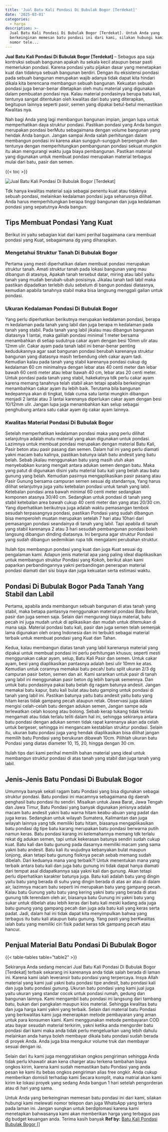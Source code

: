 ```yaml
---
title: 'Jual Batu Kali Pondasi Di Bubulak Bogor [Terdekat]'
date: '2025-03-01'
categories:
  - harga
description: >-
  Jual Batu Kali Pondasi Di Bubulak Bogor [Terdekat]. Untuk Anda yang
  berkeinginan memesan batu pondasi ini dari kami, silakan hubungi kami melewati
  nomor tele...
---
```


**Jual Batu Kali Pondasi Di Bubulak Bogor \[Terdekat\]** – Sebagus apa saja kontruksi sebuah bangunan apakah itu sekala kecil ataupun besar pasti memerlukan pondasi. Karena pondasi yaitu pijakan dasar yang menetapkan kuat dan tidaknya sebuah bangunan berdiri. Dengan itu eksistensi pondasi pada sebuah bangunan merupakan wajib adanya tidak dapat kita hindari dikala kita berencana membangun sebuah bangunan. Kekuatan sebuah pondasi juga benar-benar ditetapkan oleh mutu material yang digunakan dalam pembuatan pondasi nya. Kalau material pondasinya berupa batu kali, tentunya sangat ditentukan oleh kwalitas dari batu yang diterapkan, begitupun lainnya seperti pasir, semen yang dipakai betul-betul memastikan Kwalitas nya.

Nah bagi Anda yang lagi membangun bangunan impian, jangan lupa untuk memperhatikan daya struktur pondasi. Pastikan pondasi yang Anda bangun merupakan pondasi berMutu sebagaimana dengan volume bangunan yang hendak Anda bangun. Jangan sampai Anda salah perhitungan dalam membangun pondasi ini karena akan sungguh-sungguh berpengaruh dan tentunya dengan memperhitungkan pembangunan pondasi sekuat mungkin itu akan mengurangi waktu juga biaya pembangunan. Pastikan material yang digunakan untuk membuat pondasi merupakan material terbagus mulai dari batu, pasir dan semen.

{{< toc >}}

![Jual Batu Kali Pondasi Di Bubulak Bogor [Terdekat]](/images/jual-batu-kali-07.png)

Tdk hanya kwalitas material saja sebagai penentu kuat atau tidaknya sebuah pondasi, melainkan kedalaman pondasi juga seharusnya dilihat. Anda harus memperhitungkan berapa tinggi bangunan dan juga kedalaman pondasi yang sepatutnya Anda bangun.

## Tips Membuat Pondasi Yang Kuat

Berikut ini yaitu sebagian kiat dari kami perihal bagaimana cara membuat pondasi yang Kuat, sebagaimana dg yang diharapkan.

### Mengetahui Struktur Tanah Di Bubulak Bogor

Pertama yang mesti diperhatikan dalam membuat pondasi merupakan struktur tanah. Amati struktur tanah pada lokasi bangunan yang mau dibangun di atasnya, Apakah tanah tersebut datar, miring atau labil yaitu tanah yang mudah berubah-ubah posisinya. Jikalau tanah tadi labil maka pastikan dipadatkan terlebih dulu sebelum di bangun pondasi diatasnya, kemudian apabila tanahnya stabil maka bisa langsung menggali galian untuk pondasi.

### Ukuran Kedalaman Pondasi Di Bubulak Bogor

Yang perlu diperhatikan berikutnya merupakan kedalaman pondasi, berapa m kedalaman pada tanah yang labil dan juga berapa m kedalaman pada tanah yang stabil. Pada tanah yang labil jikalau mau dibangun bangunan diatasnya 1 lantai, maka galilah pondasi minimal 1 meter bersama menambahkan di setiap sudutnya cakar ayam dengan besi 10mm ulir atau 12mm ulir. Cakar ayam pada tanah labil ini benar-benar penting kedudukannya agar saat bangunan pondasi berubah karenanya struktur bangunan yang diatasnya masih terbendung oleh cakar ayam tadi. Kemudian kalau pada tanah yang stabil karenanya pondasi cukup dg kedalaman 60 cm minimalnya dengan lebar atas 40 centi meter dan lebar bawah 60 centi meter atau lebar bawah 40 cm, lebar atas 20 centi meter. Untuk pondasi pada tanah yang stabil, hakekatnya tdk perlu cakar ayam karena memang tanahnya telah stabil akan tetapi apabila berkeinginan menambahkan cakar ayam itu lebih baik. Terutama bila bangunan kedepannya akan di tingkat, tidak cuma satu lantai mungkin dibangun menjadi 2 lantai atau 3 lantai karenanya diperlukan cakar ayam dengan besi 10/12mm ulir. Jangan lupa juga menambahkan kan selup sebagai penghubung antara satu cakar ayam dg cakar ayam lainnya.

### Kwalitas Material Pondasi Di Bubulak Bogor

Setelah memperhatikan kedalaman pondasi maka yang perlu dilihat selanjutnya adalah mutu material yang akan digunakan untuk pondasi. Lazimnya untuk membuat pondasi merupakan dengan material Batu Kali, Pasir beton atau pasir pasang dan semen. Dalam hal ini yang perlu diamati yakni macam batu kalinya, pastikan batunya ialah batu andesit yang batu belah. Sebab jikalau menggunakan batu yang masih utuh akan menyebabkan kurang mengait antara adukan semen dengan batu. Maka yang patut di digunakan disini yaitu material batu kali yang belah atau batu gunung yang belah. Kemudian pasirnya mengaplikasikan pasir pasang atau Pasir Gunung bersama campuran semen sesuai dg standarnya, Yang harus dilihat selanjutnya juga yaitu ketebalan pondasi untuk tanah yang labil. Ketebalan pondasi area bawah minimal 60 centi meter sedangkan komponen atasnya 30/40 cm. Sedangkan untuk pondasi di tanah yang stabil ketebalan area bawah cukup 40 centi meter dan yang atas 20/30 cm. Yang diperhatikan berikutnya juga adalah waktu pemasangan tembok sesudah terpasangnya pondasi, pastikan Pondasi yang sudah dibangun bisa memperoleh muatan merupakan setelah 7 hari atau 10hari dari pemasangan pondasi seandainya di tanah yang labil. Tapi apabila di tanah yang stabil karenanya 2 atau 3 hari sesudah pembangunan pondasi boleh langsung dibangun dinding diatasnya. Ini berguna agar struktur Pondasi yang sudah dibangun sedemikian rupa tdk mengalami perubahan struktur.

Itulah tips membangun pondasi yang kuat dan juga Kuat sesuai dg pengalaman kami. Adapun jenis material apa yang paling ideal diaplikasikan untuk membangun struktur Pondasi yang Kokoh, berikut akan kami paparkan perbandingannya yakni perbandingan penerapan material pondasi diamati dari sisi biaya dan juga kekuatan serta estimasi waktu.

## Pondasi Di Bubulak Bogor Pada Tanah Yang Stabil dan Labil

Pertama, apabila anda membangun sebuah bangunan di atas tanah yang stabil, maka betapa pantasnya menggunakan material pondasi Batu Belah, pasir dan juga semen saja. Selain dari mengurangi biaya material, batu pecah ini juga mudah untuk di aplikasikan dan mudah untuk ditemukan di mana saja. Material pondasi batu kali, pasir dan juga semen telah semenjak lama digunakan oleh orang Indonesia dan ini terbukti sebagai material terbaik untuk membuat pondasi yang Kuat dan Tahan.

Kedua, kalau membangun diatas tanah yang labil karenanya material yang dipakai untuk membuat pondasi ini perlu perhitungan khusus; seperti mesti menggunakan cakar ayam, selup, Batu Kali Pasir dan semen. Untuk cakar ayam, besi yang diaplikasikan pantasnya adalah besi ulir 10mm ke atas. Kemudian untuk corannya memakai batu pecah/ batu split ukuran 2/3 dg campuran pasir beton, semen dan air. Kami sarankan untuk pasir di tanah yang labil ini menggunakan pasir beton dg lebih banyak semennya. Dan untuk batu pondasinya pakai batu belah dg ragam batunya andesit. Jangan memakai batu kapur, batu kali bulat atau batu gamping untuk pondasi di tanah yang labil ini. Pastikan batunya yaitu batu andesit yaitu batu yang hitam keras tidak gampang pecah ataupun retak. Observasi juga dalam mengisi celah-celah batu dengan adukan semen, Jangan sampe ada terlewatkan celah kosong atau bolong. Sebab kerap tukang tidak terlalu mengamati atau tidak terlalu teliti dalam hal ini, sehingga sekiranya antara batu pondasi dengan adukan semen tidak rapat karenanya akan ada celah untuk bergeser, sehingga ini mengancam kestabilan struktur pondasi. Selain itu, ukuran batu pondasi juga yang hendak diaplikasikan bisa dilihat jangan memilih batu Pondasi yang berukuran dibawah 10cm. Pilihlah ukuran batu Pondasi yang diatas diameter 10, 15, 20, hingga dengan 30 cm.

Itulah tips dari kami perihal memilih bahan material yang ideal untuk membangun struktur pondasi di atas tanah yang stabil dan juga tanah yang labil.

## Jenis-Jenis Batu Pondasi Di Bubulak Bogor

Umumnya banyak sekali ragam batu Pondasi yang bisa digunakan sebagai struktur pondasi. Batu pondasi ini macamnya sebagaimana dg daerah penghasil batu pondasi itu sendiri. Misalkan untuk Jawa Barat, Jawa Tengah dan Jawa Timur, Batu Pondasi yang banyak digunakan jenisnya adalah macam batu andesit yakni batu warna hitam keabu-abuan yang padat dan juga keras. Sedangkan untuk wilayah Sumatera, Kalimantan dan juga wilayah lainnya yang tdk memiliki batu hitam, biasanya mengaplikasikan batu pondasi dg tipe batu karang merupakan batu pondasi berwarna putih namun keras. Batu pondasi karang ini kelemahannya memang tdk terlalu rekat dg adukan semen, tapi untuk kekerasan batunya sendiri sudah cukup kuat. Batu kali dan batu gunung pada dasarnya memiliki macam yang sama yakni batu andesit. Batu kali itu wujudnya kebanyakan bulat maupun lonjong, akan tetapi batu gunung fisiknya pecah sebab memang sudah dibelah. Dari keduanya mana yang terbaik?! Untuk menentukan mana yang terbaik antara batu kali dan juga batu gunung ini tidak dapat hanya diamati dari tempat asal didapatkannya saja yakni kali dan gunung. Akan tetapi perlu diperhatikan karakter batunya juga. Batu kali adalah batu yang dingin yaitu batu yang berada di suhu yang dingin berada di atas air atau di dalam air, lazimnya macam batu seperti ini merupakan batu yang gampang pecah. Kalau batu Gunung yaitu batu yang kering yakni batu yang berada di atas gunung tdk terendam oleh air, biasanya batu Gunung ini yakni batu yang sukar untuk dibelah atau lebih keras dari batu kali meski kadang ada juga batu gunung yang gampang pecah dan juga ada batu kali yang keras serta padat. Jadi, dalam hal ini tidak dapat kita menyimpulkan bahwa yang terbagus itu batu kali ataupun batu gunung. Yang pasti yang berKwalitas ialah batu yang memiliki ciri fisik padat keras tdk gampang pecah atau hancur.

## Penjual Material Batu Pondasi Di Bubulak Bogor

{{< table-tables table="table2" >}}

Sekiranya Anda sedang mencari Jual Batu Kali Pondasi Di Bubulak Bogor \[Terdekat\] terbaik sekarang ini karenanya anda tidak salah berada di laman ini. Karena kami ialah leveransir batu pondasi yang terpercaya. Insya Allah material yang kami jual yakni batu pondasi tipe andesit, batu pondasi kali dan juga batu pondasi gunung. Ukuran batu pondasi yang kami jual juga yaitu ukuran yang standar cocok untuk pondasi rumah, gedung dan bangunan lainnya. Kami mengambil batu pondasi ini langsung dari tambang batu, bukan dari pangkalan maupun kios material. Sehingga kwalitas batu dan juga harga kami yakni yang terbaik. Selain dari material batu Pondasi yang berkwalitas kami juga menerapkan metode pembayaran yang aman untuk para konsumen kami. Kami menggunakan metode pembayaran COD atau bayar sesudah material terkirim, yakni ketika anda mengorder batu pondasi dari kami maka anda tidak perlu mengeluarkan uang lebih dahulu melainkan anda hanya boleh membayar dikala batu pondasi sudah berada di proyek Anda. Anda juga bisa mengukur volume truk dan membayar sesuai dengan isi.

Selain dari itu kami juga menggratiskan ongkos pengiriman sehingga Anda tidak perlu khawatir akan kena charger atau terkena tambahan biaya ongkos kirim, karena kami sudah memastikan batu Pondasi yang anda pesan ke kami itu bebas ongkos pengiriman alias free ongkir. Anda cukup memberikan domisili terhadap kami Secara komplit, maka matrial akan kami kirim ke lokasi proyek yang sedang Anda bangun 1 hari setelah pengorderan atau di hari yang sama.

Untuk Anda yang berkeinginan memesan batu pondasi ini dari kami, silakan hubungi kami melewati nomor telepon dan juga WhatsApp yang tertera pada laman ini. Jangan sungkan untuk berdiplomasi karena kami menetapkan bahwasanya kami akan memberikan harga yang terbagus pas dg budget keuangan anda. Terima kasih banyak
**Ref by:** [Batu Kali Pondasi Bubulak Bogor []](https://id.wikipedia.org/wiki/Batu)
